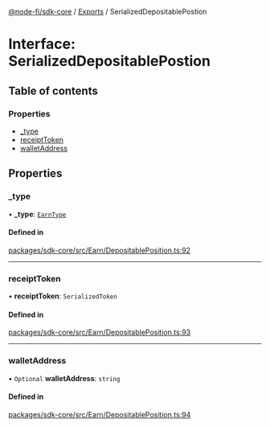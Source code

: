 [@node-fi/sdk-core](../README.md) / [Exports](../modules.md) / SerializedDepositablePostion

# Interface: SerializedDepositablePostion

## Table of contents

### Properties

- [\_type](SerializedDepositablePostion.md#_type)
- [receiptToken](SerializedDepositablePostion.md#receipttoken)
- [walletAddress](SerializedDepositablePostion.md#walletaddress)

## Properties

### \_type

• **\_type**: [`EarnType`](../modules.md#earntype)

#### Defined in

[packages/sdk-core/src/Earn/DepositablePosition.ts:92](https://github.com/Node-Fi/sdk/blob/eb73fa4/packages/sdk-core/src/Earn/DepositablePosition.ts#L92)

___

### receiptToken

• **receiptToken**: `SerializedToken`

#### Defined in

[packages/sdk-core/src/Earn/DepositablePosition.ts:93](https://github.com/Node-Fi/sdk/blob/eb73fa4/packages/sdk-core/src/Earn/DepositablePosition.ts#L93)

___

### walletAddress

• `Optional` **walletAddress**: `string`

#### Defined in

[packages/sdk-core/src/Earn/DepositablePosition.ts:94](https://github.com/Node-Fi/sdk/blob/eb73fa4/packages/sdk-core/src/Earn/DepositablePosition.ts#L94)
